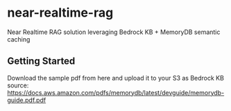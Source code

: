 # near-realtime-rag

Near Realtime RAG solution leveraging Bedrock KB + MemoryDB semantic caching

## Getting Started

Download the sample pdf from here and upload it to your S3 as Bedrock KB source: 
https://docs.aws.amazon.com/pdfs/memorydb/latest/devguide/memorydb-guide.pdf.pdf
